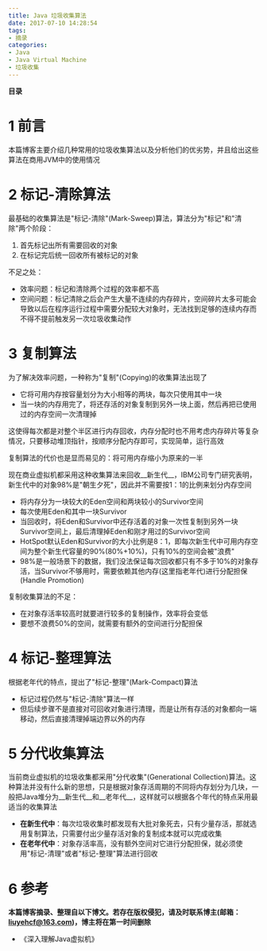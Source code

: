 ```yaml
---
title: Java 垃圾收集算法
date: 2017-07-10 14:28:54
tags: 
- 摘录
categories: 
- Java
- Java Virtual Machine
- 垃圾收集
---
```


__目录__

<!-- toc -->
<!--more-->

# 1 前言

本篇博客主要介绍几种常用的垃圾收集算法以及分析他们的优劣势，并且给出这些算法在商用JVM中的使用情况

# 2 标记-清除算法

最基础的收集算法是"标记-清除"(Mark-Sweep)算法，算法分为"标记"和"清除"两个阶段：

1. 首先标记出所有需要回收的对象
1. 在标记完后统一回收所有被标记的对象

不足之处：

* 效率问题：标记和清除两个过程的效率都不高
* 空间问题：标记清除之后会产生大量不连续的内存碎片，空间碎片太多可能会导致以后在程序运行过程中需要分配较大对象时，无法找到足够的连续内存而不得不提前触发另一次垃圾收集动作

# 3 复制算法

为了解决效率问题，一种称为"复制"(Copying)的收集算法出现了

* 它将可用内存按容量划分为大小相等的两块，每次只使用其中一块
* 当一块的内存用完了，将还存活的对象复制到另外一块上面，然后再把已使用过的内存空间一次清理掉

这使得每次都是对整个半区进行内存回收，内存分配时也不用考虑内存碎片等复杂情况，只要移动堆顶指针，按顺序分配内存即可，实现简单，运行高效

复制算法的代价也是显而易见的：将可用内存缩小为原来的一半

现在商业虚拟机都采用这种收集算法来回收__新生代__，IBM公司专门研究表明，新生代中的对象98%是"朝生夕死"，因此并不需要按1：1的比例来划分内存空间

* 将内存分为一块较大的Eden空间和两块较小的Survivor空间
* 每次使用Eden和其中一块Survivor
* 当回收时，将Eden和Survivor中还存活着的对象一次性复制到另外一块Survivor空间上，最后清理掉Eden和刚才用过的Survivor空间
* HotSpot默认Eden和Survivor的大小比例是8：1，即每次新生代中可用内存空间为整个新生代容量的90%(80%+10%)，只有10%的空间会被"浪费"
* 98%是一般场景下的数据，我们没法保证每次回收都只有不多于10%的对象存活，当Survivor不够用时，需要依赖其他内存(这里指老年代)进行分配担保(Handle Promotion)

复制收集算法的不足：

* 在对象存活率较高时就要进行较多的复制操作，效率将会变低
* 要想不浪费50%的空间，就需要有额外的空间进行分配担保

# 4 标记-整理算法

根据老年代的特点，提出了"标记-整理"(Mark-Compact)算法

* 标记过程仍然与"标记-清除"算法一样
* 但后续步骤不是直接对可回收对象进行清理，而是让所有存活的对象都向一端移动，然后直接清理掉端边界以外的内存

# 5 分代收集算法

当前商业虚拟机的垃圾收集都采用"分代收集"(Generational Collection)算法。这种算法并没有什么新的思想，只是根据对象存活周期的不同将内存划分为几块，一般把Java堆分为__新生代__和__老年代__，这样就可以根据各个年代的特点采用最适当的收集算法

* __在新生代中__：每次垃圾收集时都发现有大批对象死去，只有少量存活，那就选用复制算法，只需要付出少量存活对象的复制成本就可以完成收集
* __在老年代中__：对象存活率高，没有额外空间对它进行分配担保，就必须使用"标记-清理"或者"标记-整理"算法进行回收

# 6 参考

__本篇博客摘录、整理自以下博文。若存在版权侵犯，请及时联系博主(邮箱：liuyehcf@163.com)，博主将在第一时间删除__

* 《深入理解Java虚拟机》
